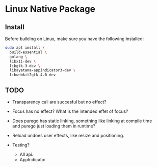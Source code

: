 # Linux Native Package

## Install

Before building on Linux, make sure you have the following installed:

```bash
sudo apt install \
  build-essential \
  golang \
  libx11-dev \
  libgtk-3-dev \
  libayatana-appindicator3-dev \
  libwebkit2gtk-4.0-dev
```

## TODO

- Transparency call are succesful but no effect?
- Focus has no effect? What is the intended effet of focus?
- Does purego has static linking, something like linking at compile time and purego just loading them in runtime?
- Reload undoes user effects, like resize and positioning.

- Testing?
  - All api.
  - AppIndicator
